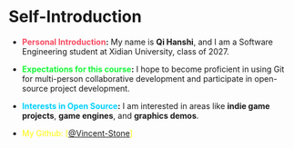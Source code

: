 # **Self-Introduction**

- <span style="color:rgba(248, 73, 97, 1)">**Personal Introduction</span>:** My name is **Qi Hanshi**, and I am a Software Engineering student at Xidian University, class of 2027.
- <span style="color:rgba(21, 247, 55, 1)">**Expectations for this course</span>:** I hope to become proficient in using Git for multi-person collaborative development and participate in open-source project development.
- <span style="color:rgba(0, 208, 255, 1)">**Interests in Open Source</span>:** I am interested in areas like **indie game projects**, **game engines**, and **graphics demos**.

- <span style="color:rgba(255, 247, 0, 1)">My Github: [[@Vincent-Stone](https://github.com/Vincent-Stone)] </span>